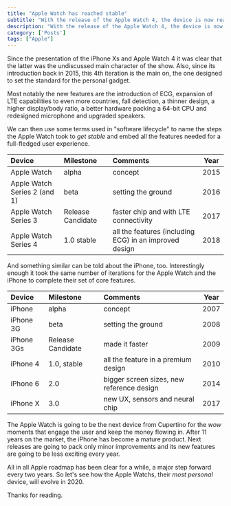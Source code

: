 ```yaml
---
title: "Apple Watch has reached stable"
subtitle: "With the release of the Apple Watch 4, the device is now ready for prime time"
description: "With the release of the Apple Watch 4, the device is now ready for prime time"
category: ['Posts']
tags: ["Apple"]
---
```


Since the presentation of the iPhone Xs and Apple Watch 4 it was clear that the latter was the undiscussed main character of the show. Also, since its introduction back in 2015, this 4th iteration is the main on, the one designed to set the standard for the personal gadget.

Most notably the new features are the introduction of ECG, expansion of LTE capabilities to even more countries, fall detection, a thinner design, a higher display/body ratio, a better hardware packing a 64-bit CPU and redesigned microphone and upgraded speakers.

We can then use some terms used in "software lifecycle" to name the steps the Apple Watch took to *get stable* and embed all the features needed for a full-fledged user experience.

| Device | Milestone | Comments | Year |
|:--|:--|:--|---|
| Apple Watch | alpha | concept | 2015 |
| Apple Watch Series 2 (and 1) | beta | setting the ground | 2016 |
| Apple Watch Series 3 | Release Candidate | faster chip and with LTE connectivity | 2017 |
| Apple Watch Series 4 | 1.0 stable | all the features (including ECG) in an improved design | 2018 |

And something similar can be told about the iPhone, too. Interestingly enough it took the same number of iterations for the Apple Watch and the iPhone to complete their set of core features.

| Device | Milestone | Comments | Year |
|:--|:--|:--|---|
| iPhone | alpha | concept | 2007 |
| iPhone 3G | beta | setting the ground | 2008 |
| iPhone 3Gs | Release Candidate | made it faster | 2009 |
| iPhone 4 | 1.0, stable | all the feature in a premium design | 2010 |
| iPhone 6 | 2.0 | bigger screen sizes, new reference design | 2014 |
| iPhone X | 3.0 | new UX, sensors and neural chip | 2017 |

The Apple Watch is going to be the next device from Cupertino for the *wow* moments that engage the user and keep the money flowing in. After 11 years on the market, the iPhone has become a mature product. Next releases are going to pack only minor improvements and its new features are going to be less exciting every year.

All in all Apple roadmap has been clear for a while, a major step forward every two years. So let's see how the Apple Watchs, their *most personal* device, will evolve in 2020.

Thanks for reading.


